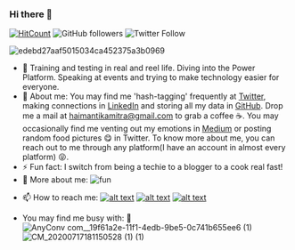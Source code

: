 ### Hi there 👋

[![HitCount](http://hits.dwyl.com/Haimantika/Haimantika.svg)](http://hits.dwyl.com/Haimantika/Haimantika) <img alt="GitHub followers" src="https://img.shields.io/github/followers/Haimantika?style=social"> ![Twitter Follow](https://img.shields.io/twitter/follow/HaimantikaM?style=social)



![edebd27aaf5015034ca452375a3b0969](https://user-images.githubusercontent.com/32809211/87786036-e7cdfa80-c856-11ea-9190-f4106d1fbc43.gif)

- 🔭 Training and testing in real and reel life. Diving into the Power Platform. Speaking at events and trying to make technology easier for everyone.
- 🤔 About me: You may find me 'hash-tagging' frequently at [Twitter](https://twitter.com/HaimantikaM), making connections in [LinkedIn](https://www.linkedin.com/in/haimantika-mitra-3b8a9b160/) and storing all my data in [GitHub](https://github.com/Haimantika). Drop me a mail at haimantikamitra@gmail.com to grab a coffee :coffee:. You may occasionally find me venting out my emotions in [Medium](https://medium.com/@haimantikamitra) or posting random food pictures :yum: in Twitter. To know more about me, you can reach out to me through any platform(I have an account in almost every platform) :stuck_out_tongue_closed_eyes:.
- ⚡ Fun fact: I switch from being a techie to a blogger to a cook real fast!
- :woman: More about me: ![fun](https://user-images.githubusercontent.com/32809211/87785689-3af37d80-c856-11ea-91c7-ef17fa532203.png)

<!-- Please don't remove this: Grab your social icons from https://github.com/carlsednaoui/gitsocial -->

<!-- display the social media buttons in your README -->
- 📫 How to reach me: [![alt text][1.1]][1]
[![alt text][2.1]][2]
[![alt text][6.1]][6]



<!-- links to social media icons -->
<!-- no need to change these -->

<!-- icons with padding -->

[1.1]: http://i.imgur.com/tXSoThF.png (twitter icon with padding)
[2.1]: http://i.imgur.com/P3YfQoD.png (facebook icon with padding)
[6.1]: http://i.imgur.com/0o48UoR.png (github icon with padding)



<!-- links to your social media accounts -->
<!-- update these accordingly -->

[1]: https://twitter.com/HaimantikaM
[2]: https://www.facebook.com/haimantika.mitra
[6]: https://github.com/Haimantika

<!-- Please don't remove this: Grab your social icons from https://github.com/carlsednaoui/gitsocial -->

- You may find me busy with: :information_desk_person: ![AnyConv com__19f61a2e-11f1-4edb-9be5-0c741b655ee6 (1)](https://user-images.githubusercontent.com/32809211/87789157-303be700-c85c-11ea-88e5-cafebdc064c7.jpg)
![CM_20200717181150528 (1) (1)](https://user-images.githubusercontent.com/32809211/87789161-3205aa80-c85c-11ea-907f-a7c98c745305.jpg)
